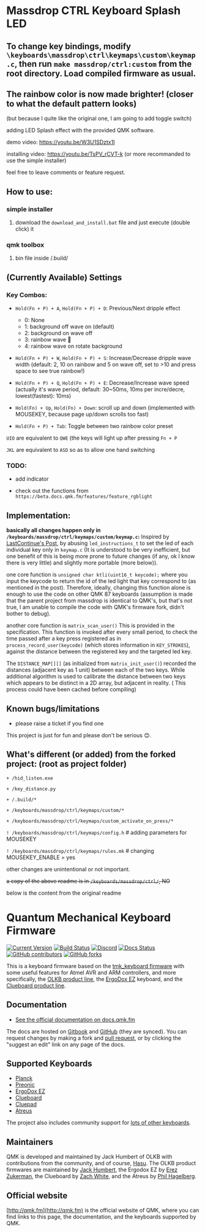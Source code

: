 # Massdrop CTRL Keyboard Splash LED

## To change key bindings, modify `\keyboards\massdrop\ctrl\keymaps\custom\keymap.c`, then run `make massdrop/ctrl:custom` from the root directory. Load compiled firmware as usual.

## The rainbow color is now made brighter! (closer to what the default pattern looks)
(but because I quite like the original one, I am going to add toggle switch)

adding LED Splash effect with the provided QMK software.

demo video: https://youtu.be/W3U1SDztx1I

installing video: https://youtu.be/TsPV_rCVT-k
(or more recommanded to use the simple installer)

feel free to leave comments or feature request.

## How to use:

### simple installer

1) download the `download_and_install.bat` file and just execute (double click) it


### qmk toolbox

1) bin file inside /.build/





## (Currently Available) Settings

### Key Combos:

- `Hold(Fn + P) + A`, `Hold(Fn + P) + D`: Previous/Next dripple effect 
  - 0: None
  - 1: background off wave on (default)
  - 2: background on wave off
  - 3: rainbow wave :rainbow:
  - 4: rainbow wave on rotate background

- `Hold(Fn + P) + W`, `Hold(Fn + P) + S`: Increase/Decrease dripple wave width (default: 2, 10 on rainbow and 5 on wave off, set to >10 and press space to see true rainbow!)

- `Hold(Fn + P) + Q`, `Hold(Fn + P) + E`: Decrease/Increase wave speed (actually it's wave period, default: 30~50ms, 10ms per incre/decre, lowest(fastest): 10ms)

- `Hold(Fn) + Up`, `Hold(Fn) + Down`: scroll up and down (implemented with MOUSEKEY, because page up/down scrolls too fast)

- `Hold(Fn + P) + Tab`: Toggle between two rainbow color preset

`UIO` are equivalent to `QWE` (the keys will light up after pressing `Fn + P`

`JKL` are equivalent to `ASD` so as to allow one hand switching

### TODO:

- add indicator

- check out the functions from `https://beta.docs.qmk.fm/features/feature_rgblight`

## Implementation:
**basically all changes happen only in `/keyboards/massdrop/ctrl/keymaps/custom/keymap.c`:**
Inspired by [LastContinue's Post](https://www.massdrop.com/talk/9382/how-to-configure-your-ctrl-keyboard/2201429),
by abusing `led_instructions_t` to set the led of each individual key only in `keymap.c` (It is understood to be very inefficient, but one benefit of this is being more prone to future changes (if any, ok I know there is very little) and slightly more portable (more below)).

one core function is `unsigned char ktli(uint16_t keycode);`
where you input the keycode to return the id of the led light that key correspond to (as mentioned in the post).
Therefore, ideally, changing this function alone is enough to use the code on other QMK 87 keyboards (assumption is made that the parent project from massdrop is identical to QMK's, but that's not true, I am unable to compile the code with QMK's firmware fork, didn't bother to debug).

another core function is `matrix_scan_user()`
This is provided in the specification. This function is invoked after every
small period, to check the time passed after a key press registered as in
`process_record_user(keycode)` (which stores information in `KEY_STROKES`),
against the distance between the registered key and the targeted led key.

The `DISTANCE_MAP[][]` (as initialized from `matrix_init_user()`)
recorded the distances (adjacent key as 1 unit) between each of the two keys.
While additional algorithm is used to calibrate the distance between two keys
which appears to be distinct in a 2D array, but adjacent in reality. (
This process could have been cached before compiling)


## Known bugs/limitations
- please raise a ticket if you find one


This project is just for fun and please don't be serious :blush:.


## What's different (or added) from the forked project: (root as project folder)
`+ /hid_listen.exe`

`+ /key_distance.py`

`+ /.build/*`

`+ /keyboards/massdrop/ctrl/keymaps/custom/*`

`+ /keyboards/massdrop/ctrl/keymaps/custom_activate_on_press/*`

`! /keyboards/massdrop/ctrl/keymaps/config.h` # adding parameters for MOUSEKEY

`! /keyboards/massdrop/ctrl/keymaps/rules.mk` # changing MOUSEKEY_ENABLE = yes


other changes are unintentional or not important.


~~a copy of the above readme is in `/keyboards/massdrop/ctrl/`, NO~~

below is the content from the original readme

# Quantum Mechanical Keyboard Firmware

[![Current Version](https://img.shields.io/github/tag/qmk/qmk_firmware.svg)](https://github.com/qmk/qmk_firmware/tags)
[![Build Status](https://travis-ci.org/qmk/qmk_firmware.svg?branch=master)](https://travis-ci.org/qmk/qmk_firmware)
[![Discord](https://img.shields.io/discord/440868230475677696.svg)](https://discord.gg/Uq7gcHh)
[![Docs Status](https://img.shields.io/badge/docs-ready-orange.svg)](https://docs.qmk.fm)
[![GitHub contributors](https://img.shields.io/github/contributors/qmk/qmk_firmware.svg)](https://github.com/qmk/qmk_firmware/pulse/monthly)
[![GitHub forks](https://img.shields.io/github/forks/qmk/qmk_firmware.svg?style=social&label=Fork)](https://github.com/qmk/qmk_firmware/)

This is a keyboard firmware based on the [tmk\_keyboard firmware](http://github.com/tmk/tmk_keyboard) with some useful features for Atmel AVR and ARM controllers, and more specifically, the [OLKB product line](https://olkb.com), the [ErgoDox EZ](http://www.ergodox-ez.com) keyboard, and the [Clueboard product line](http://clueboard.co/).

## Documentation

* [See the official documentation on docs.qmk.fm](https://docs.qmk.fm)

The docs are hosted on [Gitbook](https://www.gitbook.com/book/qmk/firmware/details) and [GitHub](/docs/) (they are synced). You can request changes by making a fork and [pull request](https://github.com/qmk/qmk_firmware/pulls), or by clicking the "suggest an edit" link on any page of the docs.

## Supported Keyboards

* [Planck](/keyboards/planck/)
* [Preonic](/keyboards/preonic/)
* [ErgoDox EZ](/keyboards/ergodox_ez/)
* [Clueboard](/keyboards/clueboard/)
* [Cluepad](/keyboards/clueboard/17/)
* [Atreus](/keyboards/atreus/)

The project also includes community support for [lots of other keyboards](/keyboards/).

## Maintainers

QMK is developed and maintained by Jack Humbert of OLKB with contributions from the community, and of course, [Hasu](https://github.com/tmk). The OLKB product firmwares are maintained by [Jack Humbert](https://github.com/jackhumbert), the Ergodox EZ by [Erez Zukerman](https://github.com/ezuk), the Clueboard by [Zach White](https://github.com/skullydazed), and the Atreus by [Phil Hagelberg](https://github.com/technomancy).

## Official website

[http://qmk.fm](http://qmk.fm) is the official website of QMK, where you can find links to this page, the documentation, and the keyboards supported by QMK.
